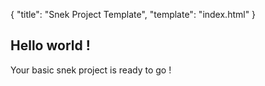 {
    "title": "Snek Project Template",
    "template": "index.html"
}

## Hello world !
Your basic snek project is ready to go !